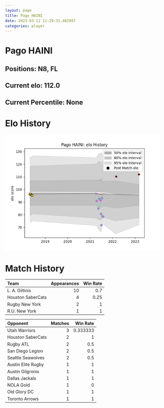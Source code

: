 ```yaml
---  
layout: page  
title: Pago HAINI  
date: 2023-03-12 11:29:31.482997  
categories: player  
---
```

# Pago HAINI

## Positions: N8, FL

## Current elo: 112.0

## Current Percentile: None

# Elo History


![elo history](history_PagoHAINI.png)
# Match History


| Team              |   Appearances |   Win Rate |
|:------------------|--------------:|-----------:|
| L. A. Giltinis    |            10 |       0.7  |
| Houston SaberCats |             4 |       0.25 |
| Rugby New York    |             2 |       1    |
| R.U. New York     |             1 |       1    |

| Opponent           |   Matches |   Win Rate |
|:-------------------|----------:|-----------:|
| Utah Warriors      |         3 |   0.333333 |
| Houston SaberCats  |         2 |   1        |
| Rugby ATL          |         2 |   0.5      |
| San Diego Legion   |         2 |   0.5      |
| Seattle Seawolves  |         2 |   0.5      |
| Austin Elite Rugby |         1 |   1        |
| Austin Gilgronis   |         1 |   1        |
| Dallas Jackals     |         1 |   1        |
| NOLA Gold          |         1 |   0        |
| Old Glory DC       |         1 |   1        |
| Toronto Arrows     |         1 |   1        |